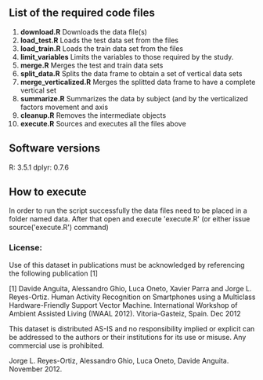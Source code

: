 ## List of the required code files

1. **download.R** Downloads the data file(s)
2. **load_test.R** Loads the test data set from the files
3. **load_train.R** Loads the train data set from the files
4. **limit_variables** Limits the variables to those required by the study.
5. **merge.R** Merges the test and train data sets
6. **split_data.R** Splits the data frame to obtain a set of vertical data sets
7. **merge_verticalized.R** Merges the splitted data frame to have a complete vertical set
8. **summarize.R** Summarizes the data by subject (and by the verticalized factors movement and axis
9. **cleanup.R** Removes the intermediate objects
10. **execute.R** Sources and executes all the files above

## Software versions
R: 3.5.1
dplyr: 0.7.6

## How to execute
In order to run the script successfully the data files need to be placed in a folder named data.
After that open and execute 'execute.R' (or either issue source('execute.R') command)


### License:

Use of this dataset in publications must be acknowledged by referencing the following publication [1] 

[1] Davide Anguita, Alessandro Ghio, Luca Oneto, Xavier Parra and Jorge L. Reyes-Ortiz. Human Activity Recognition on Smartphones using a Multiclass Hardware-Friendly Support Vector Machine. International Workshop of Ambient Assisted Living (IWAAL 2012). Vitoria-Gasteiz, Spain. Dec 2012

This dataset is distributed AS-IS and no responsibility implied or explicit can be addressed to the authors or their institutions for its use or misuse. Any commercial use is prohibited.

Jorge L. Reyes-Ortiz, Alessandro Ghio, Luca Oneto, Davide Anguita. November 2012.